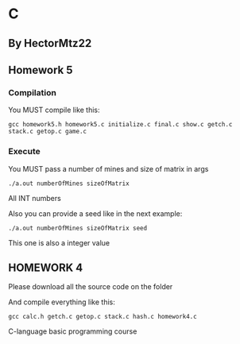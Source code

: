 # C

## By HectorMtz22

## Homework 5

### Compilation

You MUST compile like this:

`gcc homework5.h homework5.c initialize.c final.c show.c getch.c stack.c getop.c game.c`

### Execute

You MUST pass a number of mines and size of matrix in args

`./a.out numberOfMines sizeOfMatrix`

All INT numbers

Also you can provide a seed like in the next example:

`./a.out numberOfMines sizeOfMatrix seed`

This one is also a integer value

## HOMEWORK 4

Please download all the source code on the folder

And compile everything like this:

`gcc calc.h getch.c getop.c stack.c hash.c homework4.c`

C-language basic programming course
